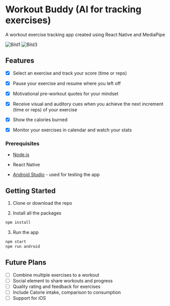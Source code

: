 # Workout Buddy (AI for tracking exercises)
A workout exercise tracking app created using React Native and MediaPipe

![Bild1](https://user-images.githubusercontent.com/109417723/194937099-6b5a6559-04a0-46c6-92e6-e6eecbb7a577.png) ![Bild3](https://user-images.githubusercontent.com/109417723/194937106-99e00580-4450-4e12-92d8-de4f6fc49139.png)

## Features

- [x] Select an exercise and track your score (time or reps)
- [x] Pause your exercise and resume where you left off
- [x] Motivational pre-workout quotes for your mindset
- [x] Receive visual and auditory cues when you achieve the next increment (time or reps) of your exercise
- [x] Show the calories burned
- [x] Monitor your exercises in calendar and watch your stats


### Prerequisites

* [Node.js](https://nodejs.org/)
* React Native

* [Android Studio](https://developer.android.com/studio) - used for testing the app


## Getting Started

1. Clone or download the repo

2. Install all the packages

```bash
npm install
```

3. Run the app

```bash
npm start
npm run android
```

## Future Plans

- [ ] Combine multiple exercises to a workout
- [ ] Social element to share workouts and progress
- [ ] Quality rating and feedback for exercises
- [ ] Include Calorie intake, comparison to consumption
- [ ] Support for iOS